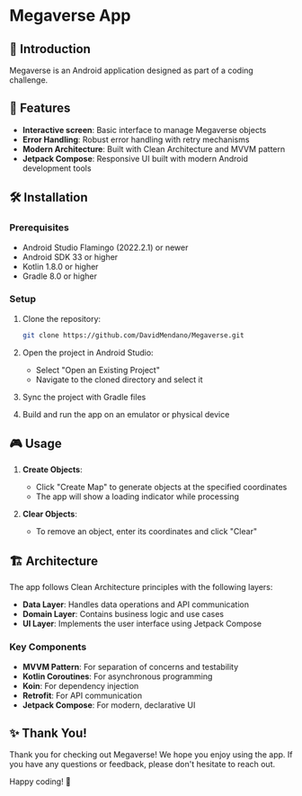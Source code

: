 # Megaverse App

## 🌌 Introduction

Megaverse is an Android application designed as part of a coding challenge.

## 🚀 Features

- **Interactive screen**: Basic interface to manage Megaverse objects
- **Error Handling**: Robust error handling with retry mechanisms
- **Modern Architecture**: Built with Clean Architecture and MVVM pattern
- **Jetpack Compose**: Responsive UI built with modern Android development tools

## 🛠️ Installation

### Prerequisites

- Android Studio Flamingo (2022.2.1) or newer
- Android SDK 33 or higher
- Kotlin 1.8.0 or higher
- Gradle 8.0 or higher

### Setup

1. Clone the repository:
   ```bash
   git clone https://github.com/DavidMendano/Megaverse.git
   ```

2. Open the project in Android Studio:
   - Select "Open an Existing Project"
   - Navigate to the cloned directory and select it

3. Sync the project with Gradle files

4. Build and run the app on an emulator or physical device

## 🎮 Usage

1. **Create Objects**:
   - Click "Create Map" to generate objects at the specified coordinates
   - The app will show a loading indicator while processing

2. **Clear Objects**:
   - To remove an object, enter its coordinates and click "Clear"

## 🏗️ Architecture

The app follows Clean Architecture principles with the following layers:

- **Data Layer**: Handles data operations and API communication
- **Domain Layer**: Contains business logic and use cases
- **UI Layer**: Implements the user interface using Jetpack Compose

### Key Components

- **MVVM Pattern**: For separation of concerns and testability
- **Kotlin Coroutines**: For asynchronous programming
- **Koin**: For dependency injection
- **Retrofit**: For API communication
- **Jetpack Compose**: For modern, declarative UI

## ✨ Thank You!

Thank you for checking out Megaverse! We hope you enjoy using the app. If you have any questions or feedback, please don't hesitate to reach out.

Happy coding! 🚀